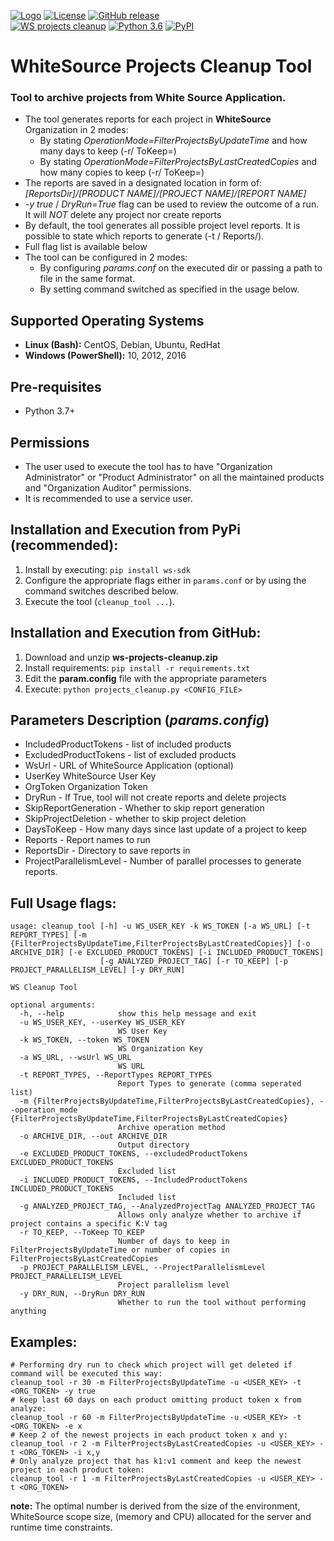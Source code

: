 [![Logo](https://whitesource-resources.s3.amazonaws.com/ws-sig-images/Whitesource_Logo_178x44.png)](https://www.whitesourcesoftware.com/)
[![License](https://img.shields.io/badge/License-Apache%202.0-yellowgreen.svg)](https://opensource.org/licenses/Apache-2.0)
[![GitHub release](https://img.shields.io/github/v/release/whitesource-ps/ws-cleanup-tool)](https://github.com/whitesource-ps/ws-cleanup-tool/releases/latest)  
[![WS projects cleanup](https://github.com/whitesource-ps/ws-cleanup-tool/actions/workflows/ci.yml/badge.svg)](https://github.com/whitesource-ps/ws-cleanup-tool/actions/workflows/ci.yml)
[![Python 3.6](https://upload.wikimedia.org/wikipedia/commons/thumb/8/8c/Blue_Python_3.6%2B_Shield_Badge.svg/86px-Blue_Python_3.6%2B_Shield_Badge.svg.png)](https://www.python.org/downloads/release/python-360/)
[![PyPI](https://img.shields.io/pypi/v/ws-cleanup-tool?style=plastic)](https://pypi.org/project/ws-cleanup-tool/)

# WhiteSource Projects Cleanup Tool
### Tool to archive projects from White Source Application.
* The tool generates reports for each project in **WhiteSource** Organization in 2 modes: 
  * By stating _OperationMode=FilterProjectsByUpdateTime_ and how many days to keep (-r/ ToKeep=)
  * By stating _OperationMode=FilterProjectsByLastCreatedCopies_ and how many copies to keep (-r/ ToKeep=)
* The reports are saved in a designated location in form of: _[ReportsDir]/[PRODUCT NAME]/[PROJECT NAME]/[REPORT NAME]_  
* _-y true_ / _DryRun=True_ flag can be used to review the outcome of a run. It will _NOT_ delete any project nor create reports 
* By default, the tool generates all possible project level reports. It is possible to state which reports to generate (-t / Reports/).
* Full flag list is available below
* The tool can be configured in 2 modes:
  * By configuring _params.conf_ on the executed dir or passing a path to file in the same format.
  * By setting command switched as specified in the usage below. 
## Supported Operating Systems
- **Linux (Bash):**	CentOS, Debian, Ubuntu, RedHat
- **Windows (PowerShell):**	10, 2012, 2016

## Pre-requisites
* Python 3.7+

## Permissions
* The user used to execute the tool has to have "Organization Administrator" or "Product Administrator" on all the maintained products and "Organization Auditor" permissions. 
* It is recommended to use a service user.

## Installation and Execution from PyPi (recommended):
1. Install by executing: `pip install ws-sdk`
2. Configure the appropriate flags either in `params.conf` or by using the command switches described below.
3. Execute the tool (`cleanup_tool ...`). 
## Installation and Execution from GitHub:
1. Download and unzip **ws-projects-cleanup.zip** 
1. Install requirements: `pip install -r requirements.txt`
1. Edit the **param.config** file with the appropriate parameters
1. Execute: `python projects_cleanup.py <CONFIG_FILE>` 
  
## Parameters Description (_params.config_)
* IncludedProductTokens - list of included products
* ExcludedProductTokens - list of excluded products
* WsUrl - URL of WhiteSource Application (optional) 
* UserKey WhiteSource User Key
* OrgToken Organization Token
* DryRun - If True, tool will not create reports and delete projects
* SkipReportGeneration - Whether to skip report generation  
* SkipProjectDeletion - whether to skip project deletion
* DaysToKeep - How many days since last update of a project to keep 
* Reports - Report names to run
* ReportsDir - Directory to save reports in
* ProjectParallelismLevel - Number of parallel processes to generate reports.
 
## Full Usage flags:
```shell
usage: cleanup_tool [-h] -u WS_USER_KEY -k WS_TOKEN [-a WS_URL] [-t REPORT_TYPES] [-m {FilterProjectsByUpdateTime,FilterProjectsByLastCreatedCopies}] [-o ARCHIVE_DIR] [-e EXCLUDED_PRODUCT_TOKENS] [-i INCLUDED_PRODUCT_TOKENS]
                    [-g ANALYZED_PROJECT_TAG] [-r TO_KEEP] [-p PROJECT_PARALLELISM_LEVEL] [-y DRY_RUN]

WS Cleanup Tool

optional arguments:
  -h, --help            show this help message and exit
  -u WS_USER_KEY, --userKey WS_USER_KEY
                        WS User Key
  -k WS_TOKEN, --token WS_TOKEN
                        WS Organization Key
  -a WS_URL, --wsUrl WS_URL
                        WS URL
  -t REPORT_TYPES, --ReportTypes REPORT_TYPES
                        Report Types to generate (comma seperated list)
  -m {FilterProjectsByUpdateTime,FilterProjectsByLastCreatedCopies}, --operation_mode {FilterProjectsByUpdateTime,FilterProjectsByLastCreatedCopies}
                        Archive operation method
  -o ARCHIVE_DIR, --out ARCHIVE_DIR
                        Output directory
  -e EXCLUDED_PRODUCT_TOKENS, --excludedProductTokens EXCLUDED_PRODUCT_TOKENS
                        Excluded list
  -i INCLUDED_PRODUCT_TOKENS, --IncludedProductTokens INCLUDED_PRODUCT_TOKENS
                        Included list
  -g ANALYZED_PROJECT_TAG, --AnalyzedProjectTag ANALYZED_PROJECT_TAG
                        Allows only analyze whether to archive if project contains a specific K:V tag
  -r TO_KEEP, --ToKeep TO_KEEP
                        Number of days to keep in FilterProjectsByUpdateTime or number of copies in FilterProjectsByLastCreatedCopies
  -p PROJECT_PARALLELISM_LEVEL, --ProjectParallelismLevel PROJECT_PARALLELISM_LEVEL
                        Project parallelism level
  -y DRY_RUN, --DryRun DRY_RUN
                        Whether to run the tool without performing anything
```
## Examples:
```shell
# Performing dry run to check which project will get deleted if command will be executed this way: 
cleanup_tool -r 30 -m FilterProjectsByUpdateTime -u <USER_KEY> -t <ORG_TOKEN> -y true 
# keep last 60 days on each product omitting product token x from analyze:
cleanup_tool -r 60 -m FilterProjectsByUpdateTime -u <USER_KEY> -t <ORG_TOKEN> -e x
# Keep 2 of the newest projects in each product token x and y:
cleanup_tool -r 2 -m FilterProjectsByLastCreatedCopies -u <USER_KEY> -t <ORG_TOKEN> -i x,y
# Only analyze project that has k1:v1 comment and keep the newest project in each product token:
cleanup_tool -r 1 -m FilterProjectsByLastCreatedCopies -u <USER_KEY> -t <ORG_TOKEN>
```

**note:** The optimal number is derived from the size of the environment, WhiteSource scope size, (memory and CPU) allocated for the server and runtime time constraints.    
